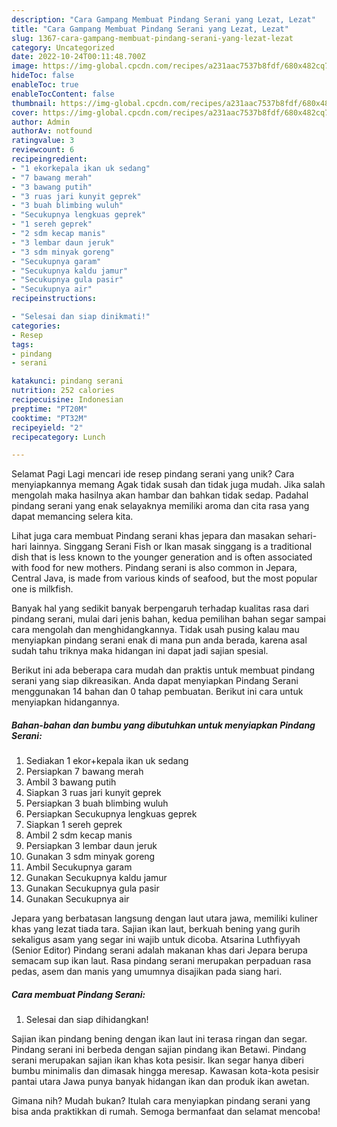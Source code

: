 ```yaml
---
description: "Cara Gampang Membuat Pindang Serani yang Lezat, Lezat"
title: "Cara Gampang Membuat Pindang Serani yang Lezat, Lezat"
slug: 1367-cara-gampang-membuat-pindang-serani-yang-lezat-lezat
category: Uncategorized
date: 2022-10-24T00:11:48.700Z
image: https://img-global.cpcdn.com/recipes/a231aac7537b8fdf/680x482cq70/pindang-serani-foto-resep-utama.jpg
hideToc: false
enableToc: true
enableTocContent: false
thumbnail: https://img-global.cpcdn.com/recipes/a231aac7537b8fdf/680x482cq70/pindang-serani-foto-resep-utama.jpg
cover: https://img-global.cpcdn.com/recipes/a231aac7537b8fdf/680x482cq70/pindang-serani-foto-resep-utama.jpg
author: Admin
authorAv: notfound
ratingvalue: 3
reviewcount: 6
recipeingredient:
- "1 ekorkepala ikan uk sedang"
- "7 bawang merah"
- "3 bawang putih"
- "3 ruas jari kunyit geprek"
- "3 buah blimbing wuluh"
- "Secukupnya lengkuas geprek"
- "1 sereh geprek"
- "2 sdm kecap manis"
- "3 lembar daun jeruk"
- "3 sdm minyak goreng"
- "Secukupnya garam"
- "Secukupnya kaldu jamur"
- "Secukupnya gula pasir"
- "Secukupnya air"
recipeinstructions:

- "Selesai dan siap dinikmati!"
categories:
- Resep
tags:
- pindang
- serani

katakunci: pindang serani 
nutrition: 252 calories
recipecuisine: Indonesian
preptime: "PT20M"
cooktime: "PT32M"
recipeyield: "2"
recipecategory: Lunch

---
```



Selamat Pagi Lagi mencari ide resep pindang serani yang unik? Cara menyiapkannya memang Agak tidak susah dan tidak juga mudah. Jika salah mengolah maka hasilnya akan hambar dan bahkan tidak sedap. Padahal pindang serani yang enak selayaknya memiliki aroma dan cita rasa yang dapat memancing selera kita.


Lihat juga cara membuat Pindang serani khas jepara dan masakan sehari-hari lainnya. Singgang Serani Fish or Ikan masak singgang is a traditional dish that is less known to the younger generation and is often associated with food for new mothers. Pindang serani is also common in Jepara, Central Java, is made from various kinds of seafood, but the most popular one is milkfish.

Banyak hal yang sedikit banyak berpengaruh terhadap kualitas rasa dari pindang serani, mulai dari jenis bahan, kedua pemilihan bahan segar sampai cara mengolah dan menghidangkannya. Tidak usah pusing kalau mau menyiapkan pindang serani enak di mana pun anda berada, karena asal sudah tahu triknya maka hidangan ini dapat jadi sajian spesial.


Berikut ini ada beberapa cara mudah dan praktis untuk membuat pindang serani yang siap dikreasikan. Anda dapat menyiapkan Pindang Serani menggunakan 14 bahan dan 0 tahap pembuatan. Berikut ini cara untuk menyiapkan hidangannya.

<!--inarticleads1-->

##### Bahan-bahan dan bumbu yang dibutuhkan untuk menyiapkan Pindang Serani:

1. Sediakan 1 ekor+kepala ikan uk sedang
1. Persiapkan 7 bawang merah
1. Ambil 3 bawang putih
1. Siapkan 3 ruas jari kunyit geprek
1. Persiapkan 3 buah blimbing wuluh
1. Persiapkan Secukupnya lengkuas geprek
1. Siapkan 1 sereh geprek
1. Ambil 2 sdm kecap manis
1. Persiapkan 3 lembar daun jeruk
1. Gunakan 3 sdm minyak goreng
1. Ambil Secukupnya garam
1. Gunakan Secukupnya kaldu jamur
1. Gunakan Secukupnya gula pasir
1. Gunakan Secukupnya air


Jepara yang berbatasan langsung dengan laut utara jawa, memiliki kuliner khas yang lezat tiada tara. Sajian ikan laut, berkuah bening yang gurih sekaligus asam yang segar ini wajib untuk dicoba. Atsarina Luthfiyyah (Senior Editor) Pindang serani adalah makanan khas dari Jepara berupa semacam sup ikan laut. Rasa pindang serani merupakan perpaduan rasa pedas, asem dan manis yang umumnya disajikan pada siang hari. 

<!--inarticleads2-->

##### Cara membuat Pindang Serani:


1. Selesai dan siap dihidangkan!

Sajian ikan pindang bening dengan ikan laut ini terasa ringan dan segar. Pindang serani ini berbeda dengan sajian pindang ikan Betawi. Pindang serani merupakan sajian ikan khas kota pesisir. Ikan segar hanya diberi bumbu minimalis dan dimasak hingga meresap. Kawasan kota-kota pesisir pantai utara Jawa punya banyak hidangan ikan dan produk ikan awetan. 

Gimana nih? Mudah bukan? Itulah cara menyiapkan pindang serani yang bisa anda praktikkan di rumah. Semoga bermanfaat dan selamat mencoba!
